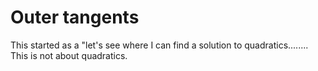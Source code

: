 # Outer tangents

This started as a "let's see where I can find a solution to quadratics........
This is not about quadratics.